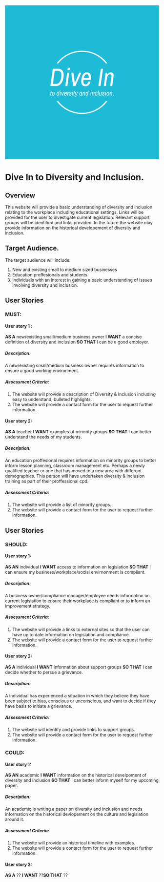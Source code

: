 ![DI](assets/images/logo-color.png)

# Dive In to Diversity and Inclusion.

## Overview
This website will provide a basic understanding of diversity and inclusion relating to the workplace including educational settings. Links will be provided for the user to investigate current legislation. Relevant support groups will be identified and links provided. In the future the website may provide information on the historical developement of diversity and inclusion.

## Target Audience.


The target audience will include:

1. New and existing small to medium sized businesses
2. Education proffesionals and students
3. Individuals with an interest in gaining a basic understanding of issues involving diversity and inclusion.


## User Stories

### MUST:

#### User story 1 : 
**AS A** new/existing small/medium business owner **I WANT** a concise definition of diversity and inclusion **SO THAT** I can be a good employer.
##### Description:
A new/existing small/medium business owner requires information to ensure a good working environment. 
##### Assessment Criteria:
1. The website will provide a description of Diversity & Inclusion including easy to understand, bulleted highlights.
2. The website will provide a contact form for the user to request further information.

#### User story 2: 
**AS A** teacher **I WANT** examples of minority groups **SO THAT** I can better understand the needs of my students.
##### Description:
An education proffesional requires information on minority groups to better inform lesson planning, classroom management etc. Perhaps a newly qualified teacher or one that has moved to a new area with different demographics. This person will have undertaken diversity & inclusion training as part of their proffessional cpd.
##### Assessment Criteria:
1. The website will provide a list of minority groups.
2. The website will provide a contact form for the user to request further information.

## User Stories

### SHOULD:

#### User story 1: 
**AS AN** individual **I WANT** access to information on legislation **SO THAT** I can ensure my business/workplace/social envirnonment is compliant.
##### Description:
A business owner/compliance manager/employee needs information on current legislation to ensure their workplace is compliant or to inform an improvement strategy.
##### Assessment Criteria:
1. The website will provide a links to external sites so that the user can have up to date information on legislation and compliance.
2. The website will provide a contact form for the user to request further information.

#### User story 2: 
**AS A** individual **I WANT** information about support groups **SO THAT** I can decide whether to persue a grievance.
##### Description:
A individual has experienced a situation in which they believe they have been subject to bias, conscious or unconscious, and want to decide if they have basis to initiate a grievance.
##### Assessment Criteria:
1. The website will identify and provide links to support groups.
2. The website will provide a contact form for the user to request further information.

### COULD:

#### User story 1: 
**AS AN** academic **I WANT** information on the historical develpoment of diversity and inclusion **SO THAT** I can better inform myself for my upcoming paper.
##### Description:
An academic is writing a paper on diversity and inclusion and needs information on the historical devlopement on the culture and legislation around it. 
##### Assessment Criteria:
1. The website will provide an historical timeline with examples.
2. The website will provide a contact form for the user to request further information.

#### User story 2: 
**AS A** ?? **I WANT** ??**SO THAT** ??